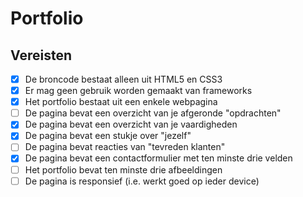 # Portfolio

## Vereisten

- [x] De broncode bestaat alleen uit HTML5 en CSS3
- [x] Er mag geen gebruik worden gemaakt van frameworks
- [x] Het portfolio bestaat uit een enkele webpagina
- [ ] De pagina bevat een overzicht van je afgeronde "opdrachten"
- [x] De pagina bevat een overzicht van je vaardigheden
- [x] De pagina bevat een stukje over "jezelf"
- [ ] De pagina bevat reacties van "tevreden klanten"
- [x] De pagina bevat een contactformulier met ten minste drie velden
- [ ] Het portfolio bevat ten minste drie afbeeldingen
- [ ] De pagina is responsief (i.e. werkt goed op ieder device)
